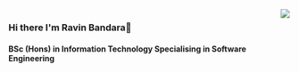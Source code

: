 <img align='right' src="https://github-readme-stats.vercel.app/api?username=HirushaRukmal&show_icons=true&count_private=true&theme=react&hide_border=true&bg_color=0D1117&icon_color=58a6ff&title_color=58a6ff">

### Hi there I'm Ravin Bandara👋
<h4>BSc (Hons) in Information Technology Specialising in Software Engineering</h4>

